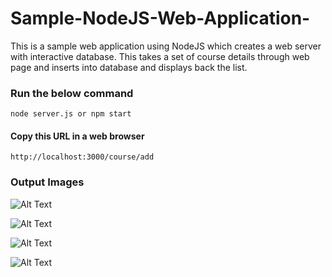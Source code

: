 # Sample-NodeJS-Web-Application-

This is a sample web application using NodeJS which creates a web server with interactive database. This takes a set of course details through web page and inserts into database and displays back the list.

### Run the below command
```
node server.js or npm start
```
#### Copy this URL in a web browser
```
http://localhost:3000/course/add
```
### Output Images

![Alt Text](https://github.com/bhamakpillutla/MVC-NodeJs-MongodDb-CourseRegistration/blob/master/input-output-Images/welcomeHBS.JPG)

![Alt Text](https://github.com/bhamakpillutla/MVC-NodeJs-MongodDb-CourseRegistration/blob/master/input-output-Images/EnterData.JPG)

![Alt Text](https://github.com/bhamakpillutla/MVC-NodeJs-MongodDb-CourseRegistration/blob/master/input-output-Images/DataEntered.JPG)

![Alt Text](https://github.com/bhamakpillutla/MVC-NodeJs-MongodDb-CourseRegistration/blob/master/input-output-Images/dataDisplay.JPG)

